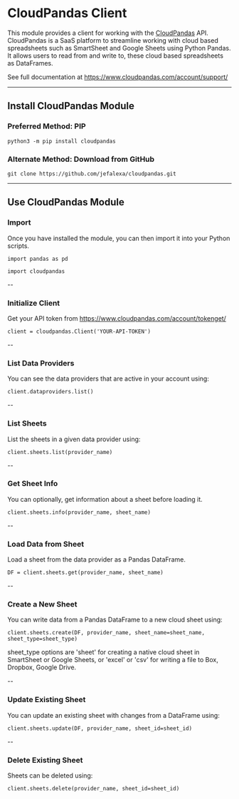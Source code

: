 # CloudPandas Client

This module provides a client for working with the [CloudPandas](https://www.cloudpandas.com) API.  CloudPandas is a SaaS platform to streamline working with cloud based spreadsheets such as SmartSheet and Google Sheets using Python Pandas.  It allows users to read from and write to, these cloud based spreadsheets as DataFrames.  

See full documentation at https://www.cloudpandas.com/account/support/

---------
## Install CloudPandas Module
### Preferred Method:  PIP
`python3 -m pip install cloudpandas`

### Alternate Method:  Download from GitHub
`git clone https://github.com/jefalexa/cloudpandas.git`

---------
## Use CloudPandas Module
### Import
Once you have installed the module, you can then import it into your Python scripts.  

`import pandas as pd`

`import cloudpandas`

--
### Initialize Client
Get your API token from https://www.cloudpandas.com/account/tokenget/

`client = cloudpandas.Client('YOUR-API-TOKEN')`

--
### List Data Providers
You can see the data providers that are active in your account using:  

`client.dataproviders.list()`

--
### List Sheets
List the sheets in a given data provider using:  

`client.sheets.list(provider_name)`

--
### Get Sheet Info
You can optionally, get information about a sheet before loading it.  

`client.sheets.info(provider_name, sheet_name)`

--
### Load Data from Sheet
Load a sheet from the data provider as a Pandas DataFrame.  

`DF = client.sheets.get(provider_name, sheet_name)`

--
### Create a New Sheet
You can write data from a Pandas DataFrame to a new cloud sheet using:  

`client.sheets.create(DF, provider_name, sheet_name=sheet_name, sheet_type=sheet_type)`

sheet_type options are 'sheet' for creating a native cloud sheet in SmartSheet or Google Sheets, or 'excel' or 'csv' for writing a file to Box, Dropbox, Google Drive.  

--
### Update Existing Sheet
You can update an existing sheet with changes from a DataFrame using:  

`client.sheets.update(DF, provider_name, sheet_id=sheet_id)`

--
### Delete Existing Sheet
Sheets can be deleted using:

`client.sheets.delete(provider_name, sheet_id=sheet_id)`